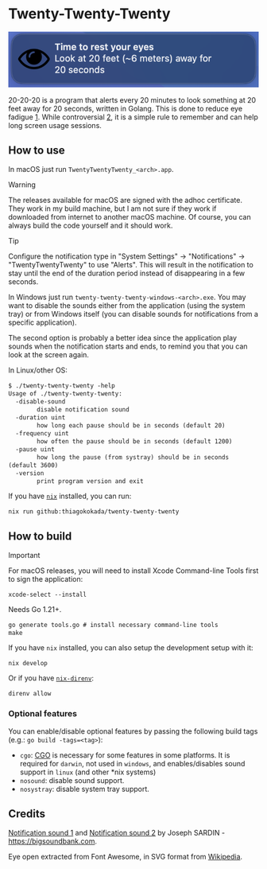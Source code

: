 # Twenty-Twenty-Twenty

![Twenty-Twenty-Twenty screenshot](./assets/screenshot.png "Screenshot")

20-20-20 is a program that alerts every 20 minutes to look something at 20 feet
away for 20 seconds, written in Golang. This is done to reduce eye fadigue [1].
While controversial [2], it is a simple rule to remember and can help long
screen usage sessions.

## How to use

In macOS just run `TwentyTwentyTwenty_<arch>.app`.

> [!WARNING]
> The releases available for macOS are signed with the adhoc certificate. They
> work in my build machine, but I am not sure if they work if downloaded from
> internet to another macOS machine. Of course, you can always build the code
> yourself and it should work.

> [!TIP]
> Configure the notification type in "System Settings" -> "Notifications" ->
> "TwentyTwentyTwenty" to use "Alerts". This will result in the notification to
> stay until the end of the duration period instead of disappearing in a few
> seconds.

In Windows just run `twenty-twenty-twenty-windows-<arch>.exe`. You may want to
disable the sounds either from the application (using the system tray) or from
Windows itself (you can disable sounds for notifications from a specific
application).

The second option is probably a better idea since the application play sounds
when the notification starts and ends, to remind you that you can look at the
screen again.

In Linux/other OS:

```console
$ ./twenty-twenty-twenty -help
Usage of ./twenty-twenty-twenty:
  -disable-sound
        disable notification sound
  -duration uint
        how long each pause should be in seconds (default 20)
  -frequency uint
        how often the pause should be in seconds (default 1200)
  -pause uint
        how long the pause (from systray) should be in seconds (default 3600)
  -version
        print program version and exit
```

If you have [`nix`](https://nixos.org/download) installed, you can run:

```console
nix run github:thiagokokada/twenty-twenty-twenty
```

## How to build

> [!IMPORTANT]
> For macOS releases, you will need to install Xcode Command-line Tools first
> to sign the application:
> ```console
> xcode-select --install
> ```

Needs Go 1.21+.

```console
go generate tools.go # install necessary command-line tools
make
```

If you have `nix` installed, you can also setup the development setup with it:

```console
nix develop
```

Or if you have [`nix-direnv`](https://github.com/nix-community/nix-direnv):

```console
direnv allow
```

### Optional features

You can enable/disable optional features by passing the following build tags
(e.g.: `go build -tags=<tag>`):

- `cgo`: [CGO](https://pkg.go.dev/cmd/cgo) is necessary for some features in
some platforms. It is required for `darwin`, not used in `windows`, and
enables/disables sound support in `linux` (and other *nix systems)
- `nosound`: disable sound support.
- `nosystray`: disable system tray support.

## Credits

[Notification sound 1](https://bigsoundbank.com/sound-1111-message-1.html) and
[Notification sound 2](https://bigsoundbank.com/sound-1112-message-2.html) by
Joseph SARDIN - https://bigsoundbank.com.

Eye open extracted from Font Awesome, in SVG format from
[Wikipedia](https://en.m.wikipedia.org/wiki/File:Eye_open_font_awesome.svg).

[1]: https://www.allaboutvision.com/conditions/refractive-errors/what-is-20-20-20-rule/
[2]: https://modernod.com/articles/2023-july-aug/myth-busting-the-202020-rule
